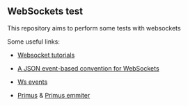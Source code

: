 ## WebSockets test

This repository aims to perform some tests with websockets

Some useful links:

 - [Websocket tutorials](https://www.youtube.com/watch?v=X7j6raOVXuU&list=PLYxzS__5yYQnRizvwNYWwzFjd9J4ni_Ga)

 - [A JSON event-based convention for WebSockets](https://thoughtbot.com/blog/json-event-based-convention-websockets)

 - [Ws events](https://www.npmjs.com/package/ws-events)

 - [Primus](https://github.com/primus/primus) & [Primus emmiter](https://github.com/cayasso/primus-emitter)